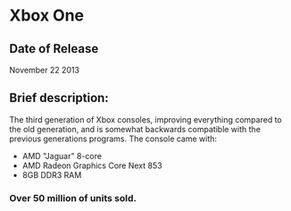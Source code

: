 # Xbox One
## Date of Release
November 22 2013

## Brief description:
The third generation of Xbox consoles, improving everything compared to the old generation, and is somewhat backwards compatible with the previous generations programs.
The console came with:
- AMD "Jaguar" 8-core
- AMD Radeon Graphics Core Next 853
- 8GB DDR3 RAM

### Over 50 million of units sold.
